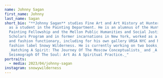 ```yaml
---
name: Johnny Sagan
first_name: Johnny
last_name: Sagan
short_bio: "**Johnny Sagan** studies Fine Art and Art History at Hunter College
  as a student in the Painting Department. He is an alumnus of the Hunter
  Painting Fellowship and the Mellon Public Humanities and Social Justice
  Scholars Program and in former incarnations in New York, worked as a curator
  and fashion functionary, including for his own gallery URSA NYC and his own
  fashion label Snowy Wilderness. He is currently working on two books,
  _Hatching A Spirit: The Journey Of The Moscow Conceptualists_ and _A
  Seismograph Of The Soul: Art As A Spiritual Practice._"
portraits:
  - media: 2023/04/johnny-sagan
instagram: snowywilderness
---
```

